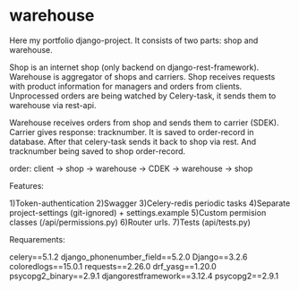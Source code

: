 # warehouse

Here my portfolio django-project. It consists of two parts: shop and warehouse.

Shop is an internet shop (only backend on django-rest-framework). Warehouse is aggregator of shops and carriers. 
Shop receives requests with product information for managers and orders from clients. 
Unprocessed orders are being watched by Celery-task, it sends them to warehouse via rest-api.

Warehouse receives orders from shop and sends them to carrier (SDEK). 
Carrier gives response: tracknumber. It is saved to order-record in database. 
After that celery-task sends it back to shop via rest. And tracknumber being saved to shop order-record.


order: client -> shop -> warehouse -> CDEK -> warehouse -> shop



Features:

1)Token-authentication
2)Swagger
3)Celery-redis periodic tasks
4)Separate project-settings (git-ignored) + settings.example
5)Custom permision classes (/api/permissions.py)
6)Router urls.
7)Tests (api/tests.py)



Requarements:

celery==5.1.2
django_phonenumber_field==5.2.0
Django==3.2.6
coloredlogs==15.0.1
requests==2.26.0
drf_yasg==1.20.0
psycopg2_binary==2.9.1
djangorestframework==3.12.4
psycopg2==2.9.1
